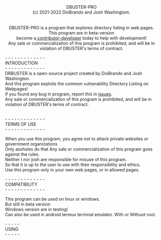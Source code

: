 <p align="center">
  <span>DBUSTER-PRO<br>(c) 2021-2022 DioBrando and Josh Washingtom.<br><br><br></span>
  <span align=>DBUSTER-PRO is a program that explores directory listing in web pages.<span>
  <span>This program are in beta-version<br>become a<a href=""> contributor-developer</a> today to help with development!</span><br>
    <span>Any sale or commercialization of this program is prohibited, and will be in violation of DBUSTER's terms of contract.<br></span>
</p>
- - - - - - - - - - - - -<br>
<span>INTRODUCTION</span><br>
- - - - - - - - - - - - -<br>
DRBUSTER is a open-source project created by DioBrando and Josh Washington.<br>
And this program exploits the common vulnerability Directory Listing on Webpages!<br>
If you found any bug in program, report this in <a href="">issues</a>.<br>
Any sale or commercialization of this program is prohibited, and will be in violation of DBUSTER's terms of contract.<br><br>
    
<span>- - - - - - - - - - - - -<br></span>
<span>TERMS OF USE</span><br>
<span>- - - - - - - - - - - - -<br></span>
    
When you use this program, you agree not to attack private websites or government organizations<br>
Only assholes do that
Any sale or commercialization of this program goes against the rules.<br>
Neither I nor josh are responsible for misuse of this program.<br>
So that it is up to the user to use with their responsibility and ethics.<br>
Use this program only in your own web pages, or in allowed pages.<br>

<span>- - - - - - - - - - - - -<br></span>
<span>COMPATIBILITY</span><br>
<span>- - - - - - - - - - - - -<br></span>   
    
This program can be used on linux or windows.<br>
But still in beta version<br>
Windows version are in testing!<br>
Can also be used in android termux terminal emulator. With or Withuot root.


<span>- - - - -<br></span>
<span>USING</span><br>
<span>- - - - -<br></span>

